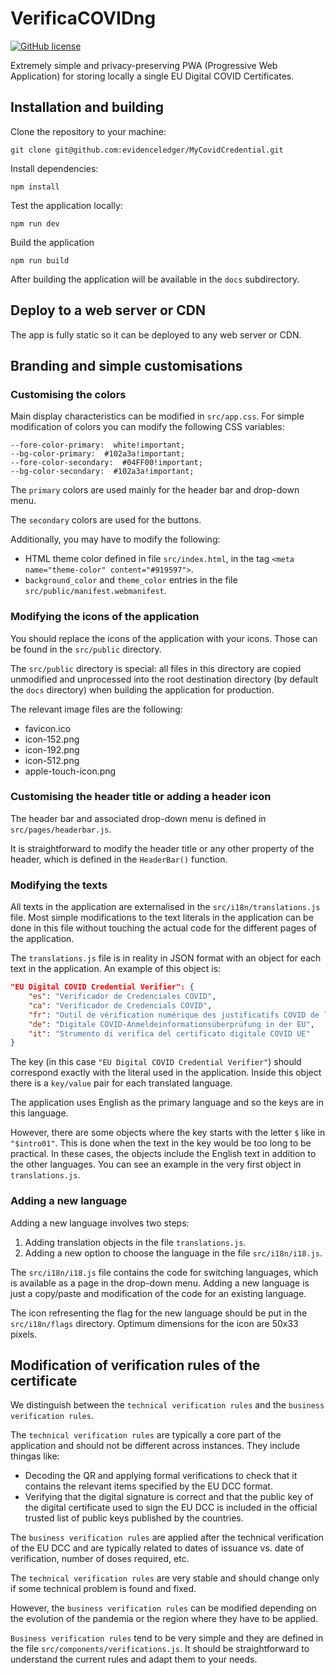 # VerificaCOVIDng

[![GitHub license](https://img.shields.io/badge/license-Apache%202.0-blue.svg)](https://github.com/evidenceledger/VerificaCOVID/blob/main/LICENSE)

Extremely simple and privacy-preserving PWA (Progressive Web Application) for storing locally a single EU Digital COVID Certificates.

## Installation and building

Clone the repository to your machine:

    git clone git@github.com:evidenceledger/MyCovidCredential.git

Install dependencies:

    npm install

Test the application locally:

    npm run dev

Build the application

    npm run build

After building the application will be available in the `docs` subdirectory.

## Deploy to a web server or CDN

The app is fully static so it can be deployed to any web server or CDN.

## Branding and simple customisations

### Customising the colors

Main display characteristics can be modified in `src/app.css`. For simple modification of colors you can modify the following CSS variables:

    --fore-color-primary:  white!important;
    --bg-color-primary:  #102a3a!important;
    --fore-color-secondary:  #04FF00!important;
    --bg-color-secondary:  #102a3a!important;

The `primary` colors are used mainly for the header bar and drop-down menu.

The `secondary` colors are used for the buttons.

Additionally, you may have to modify the following:

- HTML theme color defined in file `src/index.html`, in the tag `<meta name="theme-color" content="#919597">`.
- `background_color` and `theme_color` entries in the file `src/public/manifest.webmanifest`.

### Modifying the icons of the application

You should replace the icons of the application with your icons. Those can be found in the `src/public` directory.

The `src/public` directory is special: all files in this directory are copied unmodified and unprocessed into the root destination directory (by default the `docs` directory) when building the application for production.

The relevant image files are the following:

- favicon.ico
- icon-152.png
- icon-192.png
- icon-512.png
- apple-touch-icon.png


### Customising the header title or adding a header icon

The header bar and associated drop-down menu is defined in `src/pages/headerbar.js`.

It is straightforward to modify the header title or any other property of the header, which is defined in the `HeaderBar()` function.

### Modifying the texts

All texts in the application are externalised in the `src/i18n/translations.js` file. Most simple modifications to the text literals in the application can be done in this file without touching the actual code for the different pages of the application.

The `translations.js` file is in reality in JSON format with an object for each text in the application. An example of this object is:

```json
"EU Digital COVID Credential Verifier": {
    "es": "Verificador de Credenciales COVID",
    "ca": "Verificador de Credencials COVID",
    "fr": "Outil de vérification numérique des justificatifs COVID de l'UE",
    "de": "Digitale COVID-Anmeldeinformationsüberprüfung in der EU",
    "it": "Strumento di verifica del certificato digitale COVID UE"
}
```

The key (in this case `"EU Digital COVID Credential Verifier"`) should correspond exactly with the literal used in the application. Inside this object there is a `key/value` pair for each translated language.

The application uses English as the primary language and so the keys are in this language.

However, there are some objects where the key starts with the letter `$` like in `"$intro01"`. This is done when the text in the key would be too long to be practical. In these cases, the objects include the English text in addition to the other languages. You can see an example in the very first object in `translations.js`.

### Adding a new language

Adding a new language involves two steps:

1. Adding translation objects in the file `translations.js`.
2. Adding a new option to choose the language in the file `src/i18n/i18.js`.

The `src/i18n/i18.js` file contains the code for switching languages, which is available as a page in the drop-down menu. Adding a new language is just a copy/paste and modification of the code for an existing language.

The icon refresenting the flag for the new language should be put in the `src/i18n/flags` directory. Optimum dimensions for the icon are 50x33 pixels.

## Modification of verification rules of the certificate

We distinguish between the `technical verification rules` and the `business verification rules`.

The `technical verification rules` are typically a core part of the application and should not be different across instances. They include thingas like: 

- Decoding the QR and applying formal verifications to check that it contains the relevant items specified by the EU DCC format.
- Verifying that the digital signature is correct and that the public key of the digital certificate used to sign the EU DCC is included in the official trusted list of public keys published by the countries.

The `business verification rules` are applied after the technical verification of the EU DCC and are typically related to dates of issuance vs. date of verification, number of doses required, etc.

The `technical verification rules` are very stable and should change only if some technical problem is found and fixed.

However, the `business verification rules` can be modified depending on the evolution of the pandemia or the region where they have to be applied.

`Business verification rules` tend to be very simple and they are defined in the file `src/components/verifications.js`. It should be straightforward to understand the current rules and adapt them to your needs. 